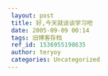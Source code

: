 ```yaml
---
 layout: post
 title: 好,今天就谈谈学习吧
 date: 2005-09-09 00:14
 tags: 旧博客存档
 ref_id: 1536955198635
 author: teryoy
 categories: Uncategorized
---
```

